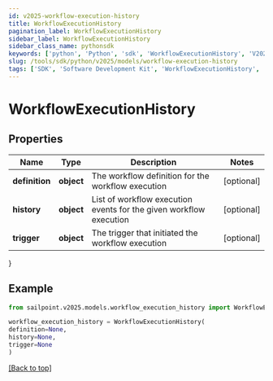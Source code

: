 ```yaml
---
id: v2025-workflow-execution-history
title: WorkflowExecutionHistory
pagination_label: WorkflowExecutionHistory
sidebar_label: WorkflowExecutionHistory
sidebar_class_name: pythonsdk
keywords: ['python', 'Python', 'sdk', 'WorkflowExecutionHistory', 'V2025WorkflowExecutionHistory'] 
slug: /tools/sdk/python/v2025/models/workflow-execution-history
tags: ['SDK', 'Software Development Kit', 'WorkflowExecutionHistory', 'V2025WorkflowExecutionHistory']
---
```


# WorkflowExecutionHistory


## Properties

Name | Type | Description | Notes
------------ | ------------- | ------------- | -------------
**definition** | **object** | The workflow definition for the workflow execution | [optional] 
**history** | **object** | List of workflow execution events for the given workflow execution | [optional] 
**trigger** | **object** | The trigger that initiated the workflow execution | [optional] 
}

## Example

```python
from sailpoint.v2025.models.workflow_execution_history import WorkflowExecutionHistory

workflow_execution_history = WorkflowExecutionHistory(
definition=None,
history=None,
trigger=None
)

```
[[Back to top]](#) 


